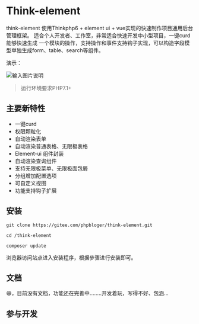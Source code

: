 Think-element
===============

think-element 使用Thinkphp6 + element ui + vue实现的快速制作项目通用后台管理框架。 适合个人开发者、工作室，非常适合快速开发中小型项目，一键curd能够快速生成
一个模块的操作，支持操作和事件支持钩子实现，可以构造字段模型单独生成form、table、search等组件。

演示：

![输入图片说明](https://www.phpbloger.com/usr/uploads/2021/07/2023524219.gif "生成curd模块")


> 运行环境要求PHP7.1+

## 主要新特性

* 一键curd
* 权限颗粒化
* 自动渲染表单
* 自动渲染普通表格、无限极表格
* Element-ui 组件封装
* 自动渲染查询组件
* 支持无限极菜单、无限极面包屑
* 分组增加配置选项
* 可自定义视图
* 功能支持钩子扩展


## 安装

~~~
git clone https://gitee.com/phpbloger/think-element.git

cd /think-element

composer update

~~~

浏览器访问站点进入安装程序，根据步骤进行安装即可。

## 文档

😄，目前没有文档，功能还在完善中........开发着玩，写得不好、包涵...

## 参与开发
